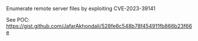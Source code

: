 Enumerate remote server files by exploiting CVE-2023-39141

See POC: https://gist.github.com/JafarAkhondali/528fe6c548b78f454911fb866b23f66e
